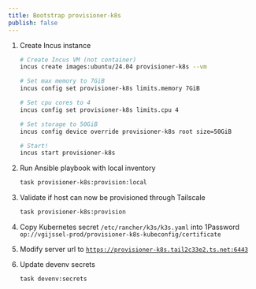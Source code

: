 ```yaml
---
title: Bootstrap provisioner-k8s
publish: false
---
```


1. Create Incus instance

   ```bash
   # Create Incus VM (not container)
   incus create images:ubuntu/24.04 provisioner-k8s --vm

   # Set max memory to 7GiB
   incus config set provisioner-k8s limits.memory 7GiB

   # Set cpu cores to 4
   incus config set provisioner-k8s limits.cpu 4

   # Set storage to 50GiB
   incus config device override provisioner-k8s root size=50GiB

   # Start!
   incus start provisioner-k8s
   ```

1. Run Ansible playbook with local inventory

   ```bash
   task provisioner-k8s:provision:local
   ```

1. Validate if host can now be provisioned through Tailscale

   ```bash
   task provisioner-k8s:provision
   ```

1. Copy Kubernetes secret `/etc/rancher/k3s/k3s.yaml` into 1Password `op://vgijssel-prod/provisioner-k8s-kubeconfig/certificate`
1. Modify server url to [`https://provisioner-k8s.tail2c33e2.ts.net:6443`](https://provisioner-k8s.tail2c33e2.ts.net:6443/)
1. Update devenv secrets

   ```bash
   task devenv:secrets
   ```
